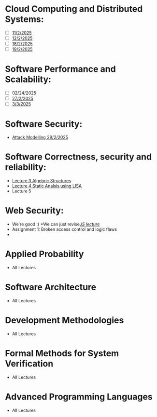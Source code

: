 # Cloud Computing and Distributed Systems:
- [ ] [11/2/2025](https://unive.cloud.panopto.eu/Panopto/Pages/Viewer.aspx?id=0e434dc2-9960-41a8-ad95-b28100d5ce03)
- [ ] [12/2/2025](https://unive.cloud.panopto.eu/Panopto/Pages/Viewer.aspx?id=bf525c54-4448-4df8-8b2e-b28200f3098e)
- [ ] [18/2/2025](https://unive.cloud.panopto.eu/Panopto/Pages/Viewer.aspx?id=00b469c1-f35c-4991-9a23-b28800d62ac3)
- [ ] [19/2/2025](https://unive.cloud.panopto.eu/Panopto/Pages/Viewer.aspx?id=13c78707-4750-4042-9d7d-b28900f2fcdc)

# Software Performance and Scalability:
- [ ] [02/24/2025](https://unive.cloud.panopto.eu/Panopto/Pages/Viewer.aspx?id=fb8eb590-654c-402b-ad61-b28e009b4aee)
- [ ] [27/2/2025](https://unive.cloud.panopto.eu/Panopto/Pages/Viewer.aspx?id=3623e007-7b81-478e-8c10-b291009f3269)
- [ ] [3/3/2025](https://unive.cloud.panopto.eu/Panopto/Pages/Viewer.aspx?id=84bd08ed-7fd6-4a3c-b71c-b295009e38c0)
# Software Security:
- [Attack Modelling 28/2/2025](https://unive.cloud.panopto.eu/Panopto/Pages/Viewer.aspx?id=dcb8f895-dd57-47fb-ab00-b29200bcc8e5)

# Software Correctness, security and reliability:
- [Lecture 3 Algebric Structures](obsidian://open?vault=University&file=Semester%202%2FSoftware%20Correctness%2C%20security%20and%20reliability%2FLecture%203%20Algebraic%20Structures)
- [Lecture 4 Static Analsis using LISA](obsidian://open?vault=University&file=Semester%202%2FSoftware%20Correctness%2C%20security%20and%20reliability%2FLecture%204%20Lisa)
- Lecture 5 
# Web Security:
-  We're good :) *We can just revise[*JS lecture*](obsidian://open?vault=University&file=Semester%202%2FWeb%20Security%2FLectures%2FLecture%202%20(HTML%2C%20JS%20%26%20Web%20Attacks)) 
-  Assignment 1: Broken access control and logic flaws 
- 


# Applied Probability
- All Lectures

# Software Architecture
- All Lectures

# Development Methodologies
- All Lectures

# Formal Methods for System Verification
- All Lectures

# Advanced Programming Languages
- All Lectures